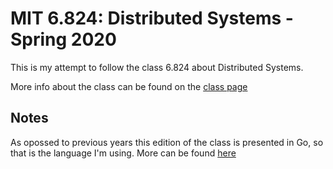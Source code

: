 # MIT 6.824: Distributed Systems - Spring 2020

This is my attempt to follow the class 6.824 about Distributed Systems. 

More info about the class can be found on the [class page](https://pdos.csail.mit.edu/6.824/index.html)

## Notes

As opossed to previous years this edition of the class is presented in Go, so that is the language I'm using. More can be found [here](https://golang.org)